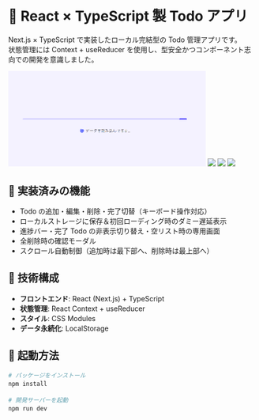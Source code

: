 # 📝 React × TypeScript 製 Todo アプリ

Next.js × TypeScript で実装したローカル完結型の Todo 管理アプリです。  
状態管理には Context + useReducer を使用し、型安全かつコンポーネント志向での開発を意識しました。

<img src="./docs/loading-screen.png" width="400" />
<img src="./docs/todo-full-ui.png" width="400" />
<img src="./docs/delete-modal.png" width="400" />
<img src="./docs/no-todo.png" width="400" />

## 🚀 実装済みの機能

- Todo の追加・編集・削除・完了切替（キーボード操作対応）
- ローカルストレージに保存＆初回ローディング時のダミー遅延表示
- 進捗バー・完了 Todo の非表示切り替え・空リスト時の専用画面
- 全削除時の確認モーダル
- スクロール自動制御（追加時は最下部へ、削除時は最上部へ）

## 🧠 技術構成

- **フロントエンド**: React (Next.js) + TypeScript
- **状態管理**: React Context + useReducer
- **スタイル**: CSS Modules
- **データ永続化**: LocalStorage

## 🔧 起動方法

```bash
# パッケージをインストール
npm install

# 開発サーバーを起動
npm run dev
```
